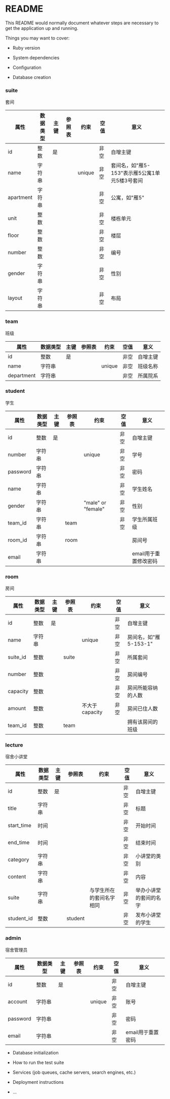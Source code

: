 # README

This README would normally document whatever steps are necessary to get the
application up and running.

Things you may want to cover:

* Ruby version

* System dependencies

* Configuration

* Database creation
### suite
套间

| 属性 | 数据类型 | 主键 | 参照表 | 约束 | 空值 | 意义 |
|-|-|-|-|-|-|-|
| id | 整数 | 是 | | | 非空 | 自增主键 |
| name | 字符串 | | | unique | 非空 | 套间名，如"雁5-153"表示雁5公寓1单元5楼3号套间 |
| apartment | 字符串 | | | | 非空 | 公寓，如"雁5" |
| unit | 整数 | | | | 非空 | 楼栋单元 |
| floor | 整数 | | | | 非空 | 楼层 |
| number | 整数 | | | | 非空 | 编号 |
| gender | 字符串 | | | | 非空 | 性别 |
| layout | 字符串 | | | | 非空 | 布局 |

### team
班级

| 属性 | 数据类型 | 主键 | 参照表 | 约束 | 空值 | 意义 |
|-|-|-|-|-|-|-|
| id | 整数 | 是 | | | 非空 | 自增主键 |
| name | 字符串 | | | unique | 非空 | 班级名称 |
| department | 字符串 | | | | 非空 | 所属院系 |


### student
学生

| 属性 | 数据类型 | 主键 | 参照表 | 约束 | 空值 | 意义 |
|-|-|-|-|-|-|-|
| id | 整数 | 是 | | | 非空 | 自增主键 |
| number | 字符串 | | | unique | 非空 | 学号 |
| password | 字符串 | | | | 非空 | 密码 |
| name | 字符串 | | | | 非空 | 学生姓名 |
| gender | 字符串 | | |"male" or "female" | 非空 | 性别 |
| team_id | 字符串 | | team | | 非空 | 学生所属班级 |
| room_id | 字符串 | |room | | | 房间号 |
| email | 字符串 | | | | | email用于重置修改密码 |

### room
房间

| 属性 | 数据类型 | 主键 | 参照表 | 约束 | 空值 | 意义 |
|-|-|-|-|-|-|-|
| id | 整数 | 是 | | | 非空 | 自增主键 |
| name | 字符串 | | | unique | 非空 | 房间名，如"雁5-153-1" |
| suite_id | 整数 | | suite | | 非空 | 所属套间 |
| number | 整数 | | | | 非空 | 房间编号 |
| capacity | 整数 | | | | 非空 | 房间所能容纳的人数 |
| amount | 整数 | | | 不大于capacity | 非空 | 房间已住人数 |
| team_id | 整数 | | team | | | 拥有该房间的班级 |

### lecture
宿舍小讲堂

| 属性 | 数据类型 | 主键 | 参照表 | 约束 | 空值 | 意义 |
|-|-|-|-|-|-|-|
| id | 整数 | 是 | | | 非空 | 自增主键 |
| title | 字符串 | | | | 非空 | 标题 |
| start_time | 时间 | | | | 非空 | 开始时间 |
| end_time | 时间 | | | | 非空 | 结束时间 |
| category | 字符串 | | | | 非空 | 小讲堂的类别 |
| content | 字符串 | | | | 非空 | 内容 |
| suite | 字符串 | | | 与学生所在的套间名字相同 | 非空 | 举办小讲堂的套间的名字 |
| student_id | 整数 | | student | | 非空 | 发布小讲堂的学生 |

### admin
宿舍管理员

| 属性 | 数据类型 | 主键 | 参照表 | 约束 | 空值 | 意义 |
|-|-|-|-|-|-|-|
| id | 整数 | 是 | | | 非空 | 自增主键 |
| account | 字符串 | | | unique | 非空 | 账号 |
| password | 字符串 | | | | 非空 | 密码 |
| email | 字符串 | | | | 非空 | email用于重置密码 |

* Database initialization

* How to run the test suite

* Services (job queues, cache servers, search engines, etc.)

* Deployment instructions

* ...
